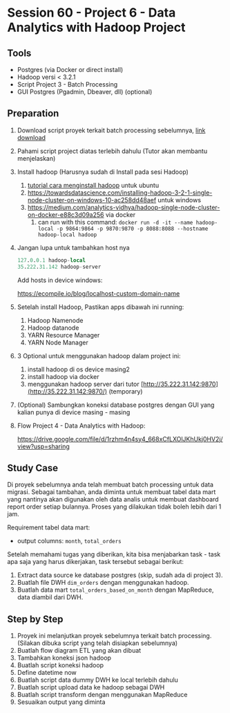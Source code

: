 # Session 60 - Project 6 - Data Analytics with Hadoop Project

## Tools

- Postgres (via Docker or direct install)
- Hadoop versi < 3.2.1
- Script Project 3 - Batch Processing
- GUI Postgres (Pgadmin, Dbeaver, dll) (optional)

## Preparation

1. Download script proyek terkait batch processing sebelumnya, [link download](https://github.com/MSinggihP/digitaskola_de_10_batch_processing)
2. Pahami script project diatas terlebih dahulu (Tutor akan membantu menjelaskan)
3. Install hadoop (Harusnya sudah di Install pada sesi Hadoop)
    1. [tutorial cara menginstall hadoop](https://www.rosehosting.com/blog/how-to-install-hadoop-on-debian-11/) untuk ubuntu
    2. https://towardsdatascience.com/installing-hadoop-3-2-1-single-node-cluster-on-windows-10-ac258dd48aef untuk windows
    3. https://medium.com/analytics-vidhya/hadoop-single-node-cluster-on-docker-e88c3d09a256 via docker
        1. can run with this command:
        `docker run -d -it --name hadoop-local -p 9864:9864 -p 9870:9870 -p 8088:8088 --hostname hadoop-local hadoop`
4. Jangan lupa untuk tambahkan host nya
    
    ```sql
    127.0.0.1 hadoop-local
    35.222.31.142 hadoop-server
    ```
    
    Add hosts in device windows:
    
    https://ecompile.io/blog/localhost-custom-domain-name
    
5. Setelah install Hadoop, Pastikan apps dibawah ini running:
    1. Hadoop Namenode
    2. Hadoop datanode
    3. YARN Resource Manager
    4. YARN Node Manager
6. 3 Optional untuk menggunakan hadoop dalam project ini:
    1. install hadoop di os device masing2
    2. install hadoop via docker
    3. menggunakan hadoop server dari tutor [http://35.222.31.142:9870](http://35.222.31.142:9870/) (temporary)
7. (Optional) Sambungkan koneksi database postgres dengan GUI yang kalian punya di device masing - masing
8. Flow Project 4 - Data Analytics with Hadoop:
    
    https://drive.google.com/file/d/1rzhm4n4sy4_668xCfLXOlJKhUkj0HV2j/view?usp=sharing
    

## Study Case

Di proyek sebelumnya anda telah membuat batch processing untuk data migrasi. Sebagai tambahan, anda diminta untuk membuat tabel data mart yang nantinya akan digunakan oleh data analis untuk membuat dashboard report order setiap bulannya. Proses yang dilakukan tidak boleh lebih dari 1 jam.

Requirement tabel data mart:

- output columns: `month`, `total_orders`

Setelah memahami tugas yang diberikan, kita bisa menjabarkan task - task apa saja yang harus dikerjakan, task tersebut sebagai berikut:

1. Extract data source ke database postgres (skip, sudah ada di project 3).
2. Buatlah file DWH `dim_orders` dengan menggunakan hadoop.
3. Buatlah data mart `total_orders_based_on_month` dengan MapReduce, data diambil dari DWH.

## Step by Step

1. Proyek ini melanjutkan proyek sebelumnya terkait batch processing. (Silakan dibuka script yang telah disiapkan sebelumnya)
2. Buatlah flow diagram ETL yang akan dibuat
3. Tambahkan koneksi json hadoop
4. Buatlah script koneksi hadoop
5. Define datetime now
6. Buatlah script data dummy DWH ke local terlebih dahulu
7. Buatlah script upload data ke hadoop sebagai DWH
8. Buatlah script transform dengan menggunakan MapReduce
9. Sesuaikan output yang diminta
